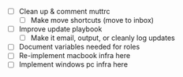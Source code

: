 - [ ] Clean up & comment muttrc
    - [ ] Make move shortcuts (move to inbox)
- [ ] Improve update playbook
    - [ ] Make it email, output, or cleanly log updates
- [ ] Document variables needed for roles
- [ ] Re-implement macbook infra here
- [ ] Implement windows pc infra here
